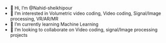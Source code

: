 - 👋 Hi, I’m @Nahid-sheikhipour
- 👀 I’m interested in Volumetric video coding, Video coding, Signal/Image processing, VR/AR/MR
- 🌱 I’m currently learning Machine Learning
- 💞️ I’m looking to collaborate on Video coding, signal/Image processing projects

<!---
Nahid-sheikhipour/Nahid-sheikhipour is a ✨ special ✨ repository because its `README.md` (this file) appears on your GitHub profile.
You can click the Preview link to take a look at your changes.
--->
